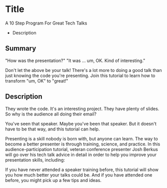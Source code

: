 # Title

A 10 Step Program For Great Tech Talks

* Description

## Summary

"How was the presentation?"
"It was ... um, OK. Kind of interesting."

Don't let the above be your talk!  There's a lot more to doing a
good talk than just knowing the code you're presenting.  Join this
tutorial to learn how to transform "um, OK" to "great!"

## Description

They wrote the code.  It's an interesting project.  They have plenty of
slides.  So why is the audience all doing their email?

You've seen that speaker.  Maybe you've been that speaker.  But it
doesn't have to be that way, and this tutorial can help.

Presenting is a skill nobody is born with, but anyone can learn. The way
to become a better presenter is through training, science, and practice.
 In this audience-participation tutorial, veteran conference presenter
Josh Berkus will go over his tech talk advice in detail in order to help
you improve your presentation skills, including:

If you have never attended a speaker training before, this tutorial will
show you how much better your talks could be.  And if you have attended
one before, you might pick up a few tips and ideas.
